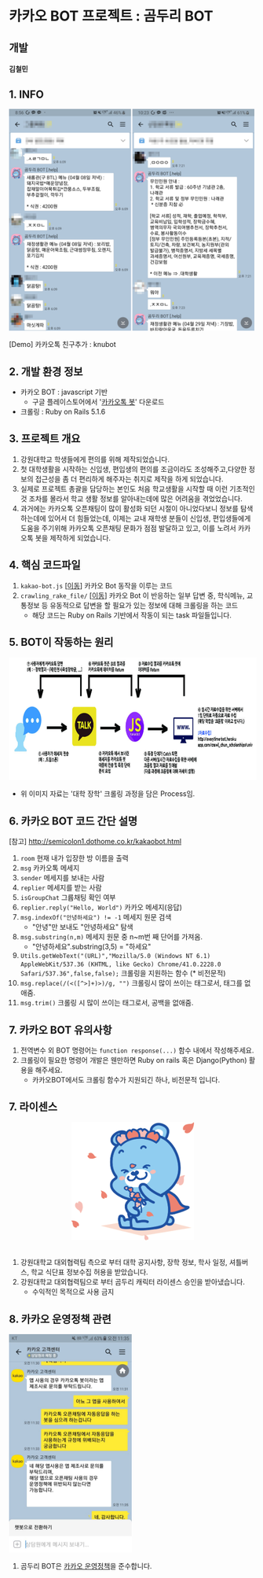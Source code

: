 # 카카오 BOT 프로젝트 : 곰두리 BOT

## 개발
#### 김철민


## 1. INFO
<img src="/image/kakao-bot_example2.jpg?raw=true" width="500px">

[Demo] 카카오톡 친구추가 : knubot

## 2. 개발 환경 정보
* 카카오 BOT : javascript 기반
    * 구글 플레이스토어에서 '<a href="https://play.google.com/store/apps/details?id=com.xfl.kakaotalkbot">카카오톡 봇</a>' 다운로드
* 크롤링 : Ruby on Rails 5.1.6


## 3. 프로젝트 개요
1. 강원대학교 학생들에게 편의를 위해 제작되었습니다.
2. 첫 대학생활을 시작하는 신입생, 편입생의 편의를 조금이라도 조성해주고,다양한 정보의 접근성을 좀 더 편리하게 해주자는 취지로 제작을 하게 되었습니다.
3. 실제로 프로젝트 총괄을 담당하는 본인도 처음 학교생활을 시작할 때 이런 기초적인 것 조차를 몰라서 학교 생활 정보를 알아내는데에 많은 어려움을 겪었었습니다.
4. 과거에는 카카오톡 오픈채팅이 많이 활성화 되던 시절이 아니었다보니 정보를 탐색하는데에 있어서 더 힘들었는데, 이제는 교내 재학생 분들이 신입생, 편입생들에게 도움을 주기위해 카카오톡 오픈채팅 문화가 점점 발달하고 있고, 이를 노려서 카카오톡 봇을 제작하게 되었습니다.


## 4. 핵심 코드파일
1. ```kakao-bot.js``` [<a target="_blank" href="/kakao-bot.js">이동</a>] 카카오 Bot 동작을 이루는 코드
2. ```crawling_rake_file/``` [<a href="/crawling_rake_file">이동</a>] 카카오 Bot 이 반응하는 일부 답변 중, 학식메뉴, 교통정보 등 유동적으로 답변을 할 필요가 있는 정보에 대해 크롤링을 하는 코드
    * 해당 코드는 Ruby on Rails 기반에서 작동이 되는 task 파일들입니다.


## 5. BOT이 작동하는 원리
<img src="/image/bot_prosess.jpg?raw=true" height="250px">

* 위 이미지 자료는 '대학 장학' 크롤링 과정을 담은 Process임.

## 6. 카카오 BOT 코드 간단 설명
[참고] http://semicolon1.dothome.co.kr/kakaobot.html
1. ```room``` 현재 내가 입장한 방 이름을 출력
2. ```msg``` 카카오톡 메세지
3. ```sender``` 메세지를 보내는 사람
4. ```replier``` 메세지를 받는 사람
5. ```isGroupChat``` 그륩채팅 확인 여부
6. ```replier.reply("Hello, World")``` 카카오 메세지(응답)
7. ```msg.indexOf("안녕하세요") != -1``` 메세지 원문 검색
    * "안녕"만 보내도 "안녕하세요" 탐색
8. ```msg.substring(n,m)``` 메세지 원문 중 n~m번 째 단어를 가져옴.
    * "안녕하세요".substring(3,5) = "하세요"
9. ```Utils.getWebText("(URL)","Mozilla/5.0 (Windows NT 6.1) AppleWebKit/537.36 (KHTML, like Gecko) Chrome/41.0.2228.0 Safari/537.36",false,false);``` 크롤링을 지원하는 함수 (* 비전문적)
10. ```msg.replace(/(<([^>]+)>)/g, "")``` 크롤링시 많이 쓰이는 태그로서, 태그를 없애줌.
11. ```msg.trim()``` 크롤링 시 많이 쓰이는 태그로서, 공백을 없애줌.


## 7. 카카오 BOT 유의사항
1. 전역변수 외 BOT 명령어는 ```function response(...)``` 함수 내에서 작성해주세요.
2. 크롤링이 필요한 명령어 개발은 웬만하면 Ruby on rails 혹은 Django(Python) 활용을 해주세요.
    * 카카오BOT에서도 크롤링 함수가 지원되긴 하나, 비전문적 입니다.


## 7. 라이센스
<div align="center"><img src="/image/bear.png?raw=true" width="250px"></div><br/>

1. 강원대학교 대외협력팀 측으로 부터 대학 공지사항, 장학 정보, 학사 일정, 셔틀버스, 학교 식단표 정보수집 허용을 받았습니다.
2. 강원대학교 대외협력팀으로 부터 곰두리 캐릭터 라이센스 승인을 받아냈습니다.
    * 수익적인 목적으로 사용 금지


## 8. 카카오 운영정책 관련
<img src="/image/kakao_reply.jpg?raw=true" width="250px">

1. 곰두리 BOT은 <a target="_blank" href="https://www.kakao.com/policy/oppolicy">카카오 운영정책</a>을 준수합니다.